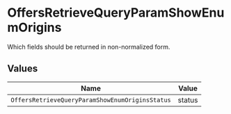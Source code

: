 # OffersRetrieveQueryParamShowEnumOrigins

Which fields should be returned in non-normalized form.


## Values

| Name                                            | Value                                           |
| ----------------------------------------------- | ----------------------------------------------- |
| `OffersRetrieveQueryParamShowEnumOriginsStatus` | status                                          |